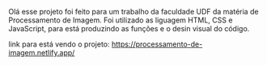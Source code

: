 Olá esse projeto foi feito para um trabalho da faculdade UDF da matéria de Processamento de Imagem.
Foi utilizado as liguagem HTML, CSS e JavaScript, para está produzindo as funções e o desin visual do código.

link para está vendo o projeto:
https://processamento-de-imagem.netlify.app/
